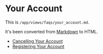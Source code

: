 # Your Account

This is `/app/views/faqs/your_account.md`.

It's been converted from [Markdown](http://daringfireball.net/projects/markdown/) to HTML.

* [Cancelling Your Account](/faqs/your_account/cancelling_your_account)
* [Registering Your Account](/faqs/your_account/registering_your_account)